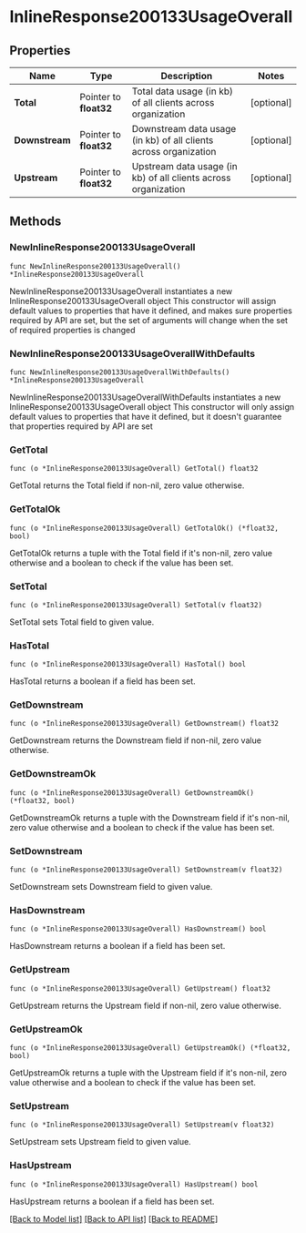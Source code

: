 # InlineResponse200133UsageOverall

## Properties

Name | Type | Description | Notes
------------ | ------------- | ------------- | -------------
**Total** | Pointer to **float32** | Total data usage (in kb) of all clients across organization | [optional] 
**Downstream** | Pointer to **float32** | Downstream data usage (in kb) of all clients across organization | [optional] 
**Upstream** | Pointer to **float32** | Upstream data usage (in kb) of all clients across organization | [optional] 

## Methods

### NewInlineResponse200133UsageOverall

`func NewInlineResponse200133UsageOverall() *InlineResponse200133UsageOverall`

NewInlineResponse200133UsageOverall instantiates a new InlineResponse200133UsageOverall object
This constructor will assign default values to properties that have it defined,
and makes sure properties required by API are set, but the set of arguments
will change when the set of required properties is changed

### NewInlineResponse200133UsageOverallWithDefaults

`func NewInlineResponse200133UsageOverallWithDefaults() *InlineResponse200133UsageOverall`

NewInlineResponse200133UsageOverallWithDefaults instantiates a new InlineResponse200133UsageOverall object
This constructor will only assign default values to properties that have it defined,
but it doesn't guarantee that properties required by API are set

### GetTotal

`func (o *InlineResponse200133UsageOverall) GetTotal() float32`

GetTotal returns the Total field if non-nil, zero value otherwise.

### GetTotalOk

`func (o *InlineResponse200133UsageOverall) GetTotalOk() (*float32, bool)`

GetTotalOk returns a tuple with the Total field if it's non-nil, zero value otherwise
and a boolean to check if the value has been set.

### SetTotal

`func (o *InlineResponse200133UsageOverall) SetTotal(v float32)`

SetTotal sets Total field to given value.

### HasTotal

`func (o *InlineResponse200133UsageOverall) HasTotal() bool`

HasTotal returns a boolean if a field has been set.

### GetDownstream

`func (o *InlineResponse200133UsageOverall) GetDownstream() float32`

GetDownstream returns the Downstream field if non-nil, zero value otherwise.

### GetDownstreamOk

`func (o *InlineResponse200133UsageOverall) GetDownstreamOk() (*float32, bool)`

GetDownstreamOk returns a tuple with the Downstream field if it's non-nil, zero value otherwise
and a boolean to check if the value has been set.

### SetDownstream

`func (o *InlineResponse200133UsageOverall) SetDownstream(v float32)`

SetDownstream sets Downstream field to given value.

### HasDownstream

`func (o *InlineResponse200133UsageOverall) HasDownstream() bool`

HasDownstream returns a boolean if a field has been set.

### GetUpstream

`func (o *InlineResponse200133UsageOverall) GetUpstream() float32`

GetUpstream returns the Upstream field if non-nil, zero value otherwise.

### GetUpstreamOk

`func (o *InlineResponse200133UsageOverall) GetUpstreamOk() (*float32, bool)`

GetUpstreamOk returns a tuple with the Upstream field if it's non-nil, zero value otherwise
and a boolean to check if the value has been set.

### SetUpstream

`func (o *InlineResponse200133UsageOverall) SetUpstream(v float32)`

SetUpstream sets Upstream field to given value.

### HasUpstream

`func (o *InlineResponse200133UsageOverall) HasUpstream() bool`

HasUpstream returns a boolean if a field has been set.


[[Back to Model list]](../README.md#documentation-for-models) [[Back to API list]](../README.md#documentation-for-api-endpoints) [[Back to README]](../README.md)


